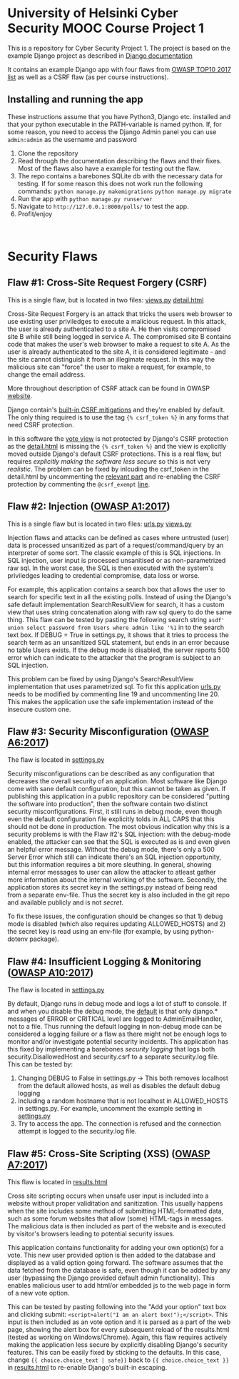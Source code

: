 # University of Helsinki Cyber Security MOOC Course Project 1
This is a repository for Cyber Security Project 1. The project is based on the example Django project as described in [Django documentation](https://docs.djangoproject.com/en/5.1/intro/tutorial01/)

It contains an example Django app with four flaws from [OWASP TOP10 2017 list](https://owasp.org/www-project-top-ten/2017/Top_10) as well as a CSRF flaw (as per course instructions).

## Installing and running the app
These instructions assume that you have Python3, Django etc. installed and that your python executable in the PATH-variable is named python. 
If, for some reason, you need to access the Django Admin panel you can use `admin:admin` as the username and password

1. Clone the repository
2. Read through the documentation describing the flaws and their fixes. Most of the flaws also have a example for testing out the flaw.
3. The repo contains a barebones SQLite db with the necessary data for testing. If for some reason this does not work run the following commands:
`python manage.py makemigrations`
`python manage.py migrate`
5. Run the app with `python manage.py runserver`
6. Navigate to `http://127.0.0.1:8000/polls/` to test the app.
7. Profit/enjoy
   
&nbsp;

# Security Flaws

## Flaw #1: Cross-Site Request Forgery (CSRF)
This is a single flaw, but is located in two files:
[views.py](https://github.com/Tharmat/hy-cybersecurity-project/blob/master/polls/views.py#L37)
[detail.html](https://github.com/Tharmat/hy-cybersecurity-project/blob/master/polls/templates/polls/detail.html#L6)

Cross-Site Request Forgery is an attack that tricks the users web browser to use existing user priviledges to execute a malicious request. In this attack, the user is already authenticated to a site A. 
He then visits compromised site B while still being logged in service A. The compromised site B contains code that makes the user's web browser to make a request to site A. As the user is already 
authenticated to the site A, it is considered legitimate - and the site cannot distinguish it from an illegimate request. In this way the malicious site can "force" the user to make a request, for example,
to change the email address.

More throughout description of CSRF attack can be found in OWASP [website](https://owasp.org/www-community/attacks/csrf).

Django contain's [built-in CSRF mitigations](https://docs.djangoproject.com/en/5.1/howto/csrf/) and they're enabled by default. The only thing required is to use  the tag `{% csrf_token %}` in any forms that
need CSRF protection.

In this software the [vote view](https://github.com/Tharmat/hy-cybersecurity-project/blob/master/polls/views.py#L37) is not protected by Django's CSRF protection as the [detail.html](https://github.com/Tharmat/hy-cybersecurity-project/blob/master/polls/templates/polls/detail.html#L6) is missing the `{% csrf_token %}` and the view is explicitly moved outside Django's default CSRF protections. This is a real flaw, but requires _explicitly making 
the software less secure_ so this is not very _realistic_. The problem can be fixed by inlcuding the csrf_token in the detail.html by uncommenting the [relevant part](https://github.com/Tharmat/hy-cybersecurity-project/blob/master/polls/templates/polls/detail.html#L8) and re-enabling the CSRF protection by commenting the `@csrf_exempt` [line](https://github.com/Tharmat/hy-cybersecurity-project/blob/master/polls/views.py#L42).

## Flaw #2: Injection ([OWASP A1:2017](https://owasp.org/www-project-top-ten/2017/A1_2017-Injection))
This is a single flaw but is located in two files:
[urls.py](https://github.com/Tharmat/hy-cybersecurity-project/blob/master/polls/urls.py#L12)
[views.py](https://github.com/Tharmat/hy-cybersecurity-project/blob/master/polls/views.py#L80)

Injection flaws and attacks can be defined as cases where untrusted (user) data is processed unsanitized as part of a request/command/query by an interpreter of some sort. The classic example of this is SQL injections. In SQL injection, user input is processed unsanitised or as non-parametrized raw sql. In the worst case, the SQL is then executed with the system's priviledges leading to credential compromise, data loss or worse. 

For example, this application contains a search box that allows the user to search for specific text in all the existing polls. Instead of using the Django's safe default implementation SearchResultView for search, it has a custom view that uses string concatenation along with raw sql query to do the same thing. This flaw can be tested by pasting the following  search string `asdf' union select password from Users where admin like '%1` in to the search text box. If DEBUG = True in settings.py, it shows that it tries to process the search term as an unsanitized SQL statement, but ends in an error because no table Users exists. If the debug mode is disabled, the server reports 500 error which can indicate to the attacker that the program is subject to an SQL injection.

This problem can be fixed by using Django's SearchResultView implementation that uses parametrized sql. To fix this application [urls.py](https://github.com/Tharmat/hy-cybersecurity-project/blob/master/polls/urls.py#L12) needs to be modified by commenting line 19 and uncommenting line 20. This makes the application use the safe implementation instead of the insecure custom one. 

## Flaw #3: Security Misconfiguration ([OWASP A6:2017](https://owasp.org/www-project-top-ten/2017/A6_2017-Security_Misconfiguration))
The flaw is located in [settings.py](https://github.com/Tharmat/hy-cybersecurity-project/blob/master/mysite/settings.py#L22)

Security misconfigurations can be described as any configuration that decreases the overall security of an application. Most software like Django come with sane default configuration, but this cannot be taken as given. If publishing this application in a public repository can be considered "putting the software into production", then the software contain two distinct security misconfigurations. First, it still runs in debug mode, even though even the default configuration file explicitly tolds in ALL CAPS that this should not be done in production. The most obvious indication why this is a security problems is with the Flaw #2's SQL injection: with the debug-mode enabled, the attacker can see that the SQL is executed as is and even given an helpful error message. Without the debug mode, there's only a 500 Server Error which still can indicate there's an SQL injection opportunity, but this information requires a bit more sleuthing. In general, showing internal error messages to user can allow the attacker to atleast gather more information about the internal working of the software. Secondly, the application stores its secret key in the settings.py instead of being read from a separate env-file. Thus the secret key is also included in the git repo and available publicly and is not _secret_.

To fix these issues, the configuration should be changes so that 1) debug mode is disabled (which also requires updating ALLOWED_HOSTS) and 2) the secret key is read using an env-file (for example, by using python-dotenv package).

## Flaw #4: Insufficient Logging & Monitoring ([OWASP A10:2017](https://owasp.org/www-project-top-ten/2017/A10_2017-Insufficient_Logging%2526Monitoring))
The flaw is located in [settings.py](https://github.com/Tharmat/hy-cybersecurity-project/blob/master/mysite/settings.py#L140)

By default, Django runs in debug mode and logs a lot of stuff to console. If and when you disable the debug mode, the [default](https://docs.djangoproject.com/en/5.1/ref/logging/#django-s-default-logging-configuration) is that only django.* messages of ERROR or CRITICAL level are logged to AdminEmailHandler, not to a file. Thus running the default logging in non-debug mode can be considered a logging failure or a flaw as there might not be enough logs to monitor and/or investigate potential security incidents. This application has this fixed by implementing a barebones _security logging_ that logs both security.DisallowedHost and security.csrf to a separate security.log file. This can be tested by:
1. Changing DEBUG to False in settings.py -> This both removes localhost from the default allowed hosts, as well as disables the default debug logging
2. Including a random hostname that is not localhost in ALLOWED_HOSTS in settings.py. For example, uncomment the example setting in [settings.py](https://github.com/Tharmat/hy-cybersecurity-project/blob/master/mysite/settings.py#L43)
3. Try to access the app. The connection is refused and the connection attempt is logged to the security.log file.

## Flaw #5: Cross-Site Scripting (XSS) ([OWASP A7:2017](https://owasp.org/www-project-top-ten/2017/A7_2017-Cross-Site_Scripting_(XSS)))
This flaw is located in [results.html](https://github.com/Tharmat/hy-cybersecurity-project/blob/master/polls/templates/polls/results.html#L6)

Cross site scripting occurs when unsafe user input is included into a website without proper validitation and sanitization. This usually happens when the site includes some method of submitting HTML-formatted data, such as some forum websites that allow (some) HTML-tags in messages. The malicious data is then included as part of the website and is executed by visitor's browsers leading to potential security issues. 

This application contains functionality for adding your own option(s) for a vote. This new user provided option is then added to the database and displayed as a valid option going forward. The software assumes that the data fetched from the database is safe,
even though it can be added by any user (bypassing the Django provided default admin functionality). This enables malicious user to add html/or embedded js to the web page in form of a new vote option.
     
This can be tested by pasting following into the "Add your option" text box and clicking submit: `<script>alert("I am an alert box!");</script>`. This input is then included as an vote option and it is parsed as a part of the web page, showing the alert box for every subsequent reload of the results.html (tested as working on Windows/Chrome). Again, this flaw requires actively making the application less secure by explicitly disabling Django's security features. This can be easily fixed by sticking to the defaults. In this case, change `{{ choice.choice_text | safe}}` back to `{{ choice.choice_text }}` in [results.html](https://github.com/Tharmat/hy-cybersecurity-project/blob/master/polls/templates/polls/results.html#L16) to re-enable Django's built-in escaping.
